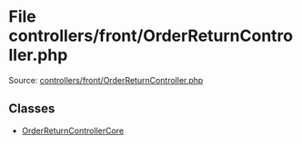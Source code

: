File controllers/front/OrderReturnController.php
=========

Source: [controllers/front/OrderReturnController.php](https://github.com/PrestaShop/PrestaShop/blob/1.6.0.2/controllers/front/OrderReturnController.php)


Classes
-------

* [OrderReturnControllerCore](class.OrderReturnControllerCore.md)

